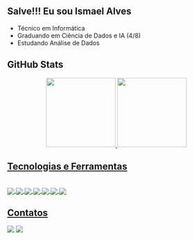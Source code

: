 ## Salve!!! Eu sou Ismael Alves

- Técnico em Informática
- Graduando em Ciência de Dados e IA (4/8)
- Estudando Análise de Dados

## GitHub Stats

<div align="center">
  <a href="https://github.com/ismaalves">
  <img height="160em" src="https://github-readme-stats.vercel.app/api?username=ismaalves&show_icons=true&theme=tokyonight&inlude_all_commits=true&count_private=true"/>
  <img height="160em" src="https://github-readme-stats.vercel.app/api/top-langs/?username=ismaalves&layout=compact&langs_count=16&theme=tokyonight&count_private=true"/>
</div>

## Tecnologias e Ferramentas

<div style="display: inline_block"><br>
  <img align="center" src="https://img.shields.io/badge/Java-ED8B00?style=for-the-badge&logo=java&logoColor=white">
  <img align="center" src="https://img.shields.io/badge/C-00599C?style=for-the-badge&logo=c&logoColor=white">
  <img align="center" src="https://img.shields.io/badge/C%2B%2B-00599C?style=for-the-badge&logo=c%2B%2B&logoColor=white">
  <img align="center" src="https://img.shields.io/badge/HTML5-E34F26?style=for-the-badge&logo=html5&logoColor=white">
  <img align="center" src="https://img.shields.io/badge/CSS3-1572B6?style=for-the-badge&logo=css3&logoColor=white">
  <img align="center" src="https://img.shields.io/badge/Python-14354C?style=for-the-badge&logo=python&logoColor=white">
  <img align="center" src="https://img.shields.io/badge/Jupyter-FF1B2D?style=for-the-badge&logo=Jupyter&logoColor=white">
</div>
  
## Contatos

<div>
  <a href="mailto:ismael87807394@gmail.com"><img src="https://img.shields.io/badge/Gmail-D14836?style=for-the-badge&logo=gmail&logoColor=white"></a>
  <a href="https://www.linkedin.com/in/ismael-alves-lima/"><img src="https://img.shields.io/badge/LinkedIn-0077B5?style=for-the-badge&logo=linkedin&logoColor=white"></a>
</div>
